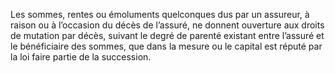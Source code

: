Les sommes, rentes ou émoluments quelconques dus par un assureur, à raison ou à l’occasion du décès de l’assuré, ne donnent ouverture aux droits de mutation par  décès,  suivant  le  degré  de  parenté  existant  entre  l’assuré  et  le  bénéficiaire  des sommes, que dans la mesure ou le capital est réputé par la loi faire partie de la succession.